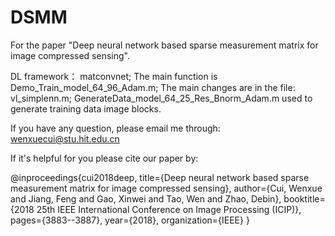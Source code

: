 # DSMM

For the paper "Deep neural network based sparse measurement matrix for image compressed sensing".

DL framework： matconvnet; The main function is Demo_Train_model_64_96_Adam.m; The main changes are in the file: vl_simplenn.m; GenerateData_model_64_25_Res_Bnorm_Adam.m used to generate training data image blocks.

If you have any question, please email me through: wenxuecui@stu.hit.edu.cn

If it's helpful for you please cite our paper by:

@inproceedings{cui2018deep,
  title={Deep neural network based sparse measurement matrix for image compressed sensing},
  author={Cui, Wenxue and Jiang, Feng and Gao, Xinwei and Tao, Wen and Zhao, Debin},
  booktitle={2018 25th IEEE International Conference on Image Processing (ICIP)},
  pages={3883--3887},
  year={2018},
  organization={IEEE}
}
